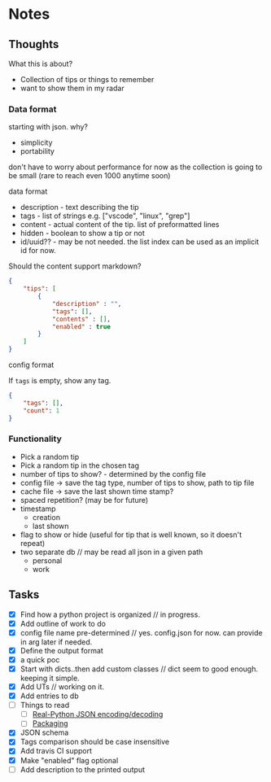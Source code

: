 # Notes

## Thoughts

What this is about?

- Collection of tips or things to remember
- want to show them in my radar

### Data format

starting with json. why?

- simplicity
- portability

don't have to worry about performance for now as the collection is going to be small (rare to reach even 1000 anytime soon)

data format

- description - text describing the tip
- tags - list of strings e.g. ["vscode", "linux", "grep"]
- content - actual content of the tip. list of preformatted lines
- hidden - boolean to show a tip or not
- id/uuid?? - may be not needed. the list index can be used as an implicit id for now.

Should the content support markdown?

```json
{
    "tips": [
        {
            "description" : "",
            "tags": [],
            "contents" : [],
            "enabled" : true
        }
    ]
}
```

config format

If `tags` is empty, show any tag.

```json
{
    "tags": [],
    "count": 1
}
```

### Functionality

- Pick a random tip
- Pick a random tip in the chosen tag
- number of tips to show? - determined by the config file
- config file -> save the tag type, number of tips to show, path to tip file
- cache file -> save the last shown time stamp?
- spaced repetition? (may be for future)
- timestamp
  - creation
  - last shown
- flag to show or hide (useful for tip that is well known, so it doesn't repeat)
- two separate db // may be read all json in a given path
  - personal
  - work

## Tasks

- [x] Find how a python project is organized // in progress.
- [x] Add outline of work to do
- [x] config file name pre-determined // yes. config.json for now. can provide in arg later if needed.
- [x] Define the output format
- [x] a quick poc
- [x] Start with dicts..then add custom classes // dict seem to good enough. keeping it simple.
- [x] Add UTs // working on it.
- [x] Add entries to db
- [ ] Things to read
  - [ ] [Real-Python JSON encoding/decoding](https://realpython.com/python-json/)
  - [ ] [Packaging](https://python-packaging.readthedocs.io/en/latest/everything.html)
- [x] JSON schema
- [x] Tags comparison should be case insensitive
- [x] Add travis CI support
- [x] Make "enabled" flag optional
- [ ] Add description to the printed output
